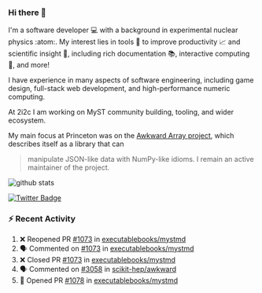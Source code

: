 ### Hi there 👋 

I'm a software developer 💻 with a background in experimental nuclear physics :atom:. My interest lies in tools :wrench: to improve productivity :chart_with_upwards_trend: and scientific insight :telescope:, including rich documentation 📚, interactive computing 🧮, and more! 

I have experience in many aspects of software engineering, including game design, full-stack web development, and high-performance numeric computing. 

At 2i2c I am working on MyST community building, tooling, and wider ecosystem. 

My main focus at Princeton was on the [Awkward Array project](awkward-array.org/), which describes itself as a library that can 
> manipulate JSON-like data with NumPy-like idioms. I remain an active maintainer of the project. 

![github stats](https://github-readme-stats.vercel.app/api?username=agoose77&show_icons=true&hide_rank=true&hide_title=true&bg_color=30,e76445,904e95&text_color=efe3ec&icon_color=efe3ec)
<!--
**agoose77/agoose77** is a ✨ _special_ ✨ repository because its `README.md` (this file) appears on your GitHub profile.

Here are some ideas to get you started:

- 🔭 I’m currently working on ...
- 🌱 I’m currently learning ...
- 👯 I’m looking to collaborate on ...
- 🤔 I’m looking for help with ...
- 💬 Ask me about ...
- 📫 How to reach me: ...
- 😄 Pronouns: ...
- ⚡ Fun fact: ...
-->

[![Twitter Badge](https://img.shields.io/twitter/follow/agoose77?style=flat-square&logo=Twitter&logoColor=white&color=cornflowerblue)](https://twitter.com/agoose77)

### :zap: Recent Activity

<!--START_SECTION:activity-->
1. ❌ Reopened PR [#1073](https://github.com/executablebooks/mystmd/pull/1073) in [executablebooks/mystmd](https://github.com/executablebooks/mystmd)
2. 🗣 Commented on [#1073](https://github.com/executablebooks/mystmd/pull/1073#issuecomment-2047275702) in [executablebooks/mystmd](https://github.com/executablebooks/mystmd)
3. ❌ Closed PR [#1073](https://github.com/executablebooks/mystmd/pull/1073) in [executablebooks/mystmd](https://github.com/executablebooks/mystmd)
4. 🗣 Commented on [#3058](https://github.com/scikit-hep/awkward/pull/3058#issuecomment-2047039339) in [scikit-hep/awkward](https://github.com/scikit-hep/awkward)
5. 💪 Opened PR [#1078](https://github.com/executablebooks/mystmd/pull/1078) in [executablebooks/mystmd](https://github.com/executablebooks/mystmd)
<!--END_SECTION:activity-->
